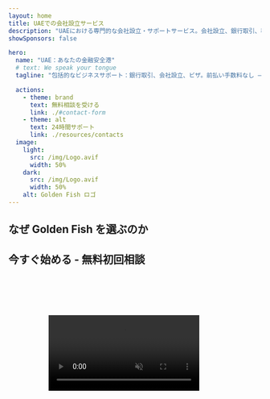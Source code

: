```yaml
---
layout: home
title: UAEでの会社設立サービス
description: "UAEにおける専門的な会社設立・サポートサービス。会社設立、銀行取引、税務、法務、ビザソリューション。あなたのビジネスの夢を実現します。"
showSponsors: false

hero:
  name: "UAE：あなたの金融安全港"
  # text: We speak your tongue
  tagline: "包括的なビジネスサポート：銀行取引、会社設立、ビザ。前払い手数料なし – 承認後のみ支払い。"

  actions:
    - theme: brand
      text: 無料相談を受ける
      link: ./#contact-form
    - theme: alt
      text: 24時間サポート
      link: ./resources/contacts
  image:
    light:
      src: /img/Logo.avif
      width: 50%
    dark:
      src: /img/Logo.avif
      width: 50%
    alt: Golden Fish ロゴ
---
```


<FeatureCards :features="[
  {
    title: '銀行口座開設',
    details: 'UAEの信頼できる銀行で、ビジネスまたは個人の銀行口座を簡単に開設。',
    items: [
      '法人口座開設の承認を保証',
      '90%の成功率',
      '**前払い手数料なし** - 承認後のみ支払い',
    ],
    linkText: '詳細を見る',
    link: './uae-business/offer/banking/',
    icon: {
      light: '/img/iStock-2153786564.avif',
      dark: '/img/iStock-2166793628.avif',
      alt: '銀行サービス'
    }
  },
  {
    title: 'Golden Visa & 居住権',
    details: 'スムーズな申請プロセスで長期居住のためのUAE **Golden Visa** を取得。',
    items: [
      '**6ヶ月ごとのUAE入国が不要**',
      '98%の成功率',
      '**前払い手数料なし** - 承認後のみ支払い',
    ],
    linkText: '詳細を見る',
    link: './uae-business/offer/golden-visa/',
    icon: {
      light: '/img/iStock-1312241253.avif',
      dark: '/img/ILON MASK ID.webp',
      alt: 'ビザサービス'
    }
  },
  {
    title: '会社設立ガイド',
    details: 'Free Zone、オフショア、Mainland、支店での会社設立の完全ガイド。',
    items: [
      'Free ZoneとMainlandで**100%外国人所有**が可能',
      '低税率 - 法人税9%のみ',
      '為替管理なし - 簡単な資本送金',
    ],
    linkText: '詳細を見る',
    link: './uae-business/company-registration/overview',
    icon: {
      light: '/img/iStock-2051326997.avif',
      dark: '/img/iStock-1448478309.jpg',
      alt: '会社設立ガイド'
    }
  },
]" />

<FeatureCards :features="[
  {
    title: 'コンプライアンスサービス',
    details: '当社の専門家が、ESRレポートやUBO申告を含むUAEの複雑な規制要件をサポートします。',
    items: [],
    linkText: '詳細を見る',
    link: './uae-business/company-registration/ubo',
    icon: {
      light: '/img/iStock-1299393716.avif',
      dark: '/img/iStock-2149731304.avif',
      alt: 'コンプライアンスサービス'
    }
  },
  {
    title: '法人税・付加価値税',
    details: '連邦税務局（FTA）への法人税・付加価値税の義務を確実に遵守するための専門的なアドバイス。',
    items: [],
    linkText: '詳細を見る',
    link: './uae-business/company-registration/accounting-legal',
    icon: {
      light: '/img/iStock-1018285934.avif',
      dark: '/img/iStock-584576538.avif',
      alt: '税務サービス'
    }
  },
  {
    title: '法務サービス',
    details: '法務チームがM&A、企業再編、資金調達、紛争解決に関するUAEの法律についてアドバイスを提供。',
    items: [],
    linkText: '詳細を見る',
    link: './uae-business/company-registration/Protect-Your-Business',
    icon: {
      light: '/img/iStock-650045508.avif',
      dark: '/img/iStock-1498627598.avif',
      alt: '法務サービス'
    }
  },
  {
    title: '会計・給与計算',
    details: '当社の会計士が、採用コストを削減しながら、帳簿記帳、照合、給与計算、監査サポートを提供します。',
    items: [],
    linkText: '詳細を見る',
    link: './resources/contacts',
    icon: {
      light: '/img/iStock-1022793868.avif',
      dark: '/img/iStock-1320130292.jpg',
      alt: '会計サービス'
    }
  },
]" />

## なぜ Golden Fish を選ぶのか

<BenefitsList :features="[
{
 icon: '💰',
 title: '成功報酬制',
 text: '**前払い手数料なし - 承認後のみ支払い。** 隠れた費用のない完全な透明性。'
},
{
 icon: '🔄',
 title: '複数のソリューション',
 text: '国内外の銀行へのアクセス。主要な申請が却下された場合の代替オプション。'
},
{
 icon: '🏦',
 title: '銀行との関係',
 text: 'UAEおよび国際的な主要銀行との強力なパートナーシップ。承認の可能性を最大化するための複数の銀行への申請。'
},
{
 icon: '📊',
 title: '完全なマネジメント',
 text: '書類作成から口座開設まで一貫したサポート、週次の進捗報告、銀行との直接的なコミュニケーション。'
},
{
 icon: '📝',
 title: 'プロフェッショナルな書類作成',
 text: '当社のチームが包括的なビジネスプランを作成し、すべてのコンプライアンス文書を処理します。'
},
{
 icon: '🤝',
 title: '継続的なサポート',
 text: '口座開設後も、銀行業務とコンプライアンス要件に関する継続的なサポートを提供。'
}
]" />

## 今すぐ始める - 無料初回相談

<div id="contact-form"></div>

<!-- <ContactForm
 mediaUrl="/img/iStock-2185906461.mp4"
 redirectUrl="../../company-registration/banking"
 selectLabel="どのようなサポートが必要ですか？ *"
 selectPlaceholder="サービスタイプを選択"
 messagePlaceholder="ご要望の概要をご記入ください"
 :selectOptions="[
   '🏦 法人銀行口座開設',
   '👨‍💼 会社設立（Free Zone/Mainland/支店）',
   '🌐 就労/フリーランス/学生ビザ',
   '💎 Golden Visa（10年）',
   '📋 事業ライセンスと許可証',
   '💰 法人税とVATサービス',
   '📊 会計と給与計算',
   '⚖️ 法務サービス',
   '📝 PRO サービスとコンプライアンス',
   'ℹ️ その他のサービス'
 ]"
/> -->

<video  autoplay muted playsinline style="padding: 80px" >
  <source src="/img/iStock-2185906461.mp4" type="video/mp4">
</video>

<ContactFormModal formName="お問い合わせ" buttonText="メッセージを送信" 
:services="['📝 会社登記', '🏧 銀行口座開設', '🪪 EID & Golden Visa', 'その他のサービス']"/>

<!-- <br>

# 成功事例

<br>

<ImageGrid :images="[
  { src: '/img/iStock-1945498989.avif', href: './immigration.md', alt: 'UAE 移民' },
  { src: '/img/iStock-1965736217.avif', href: './immigration.md', alt: 'UAE 移民' },
]"/> -->
